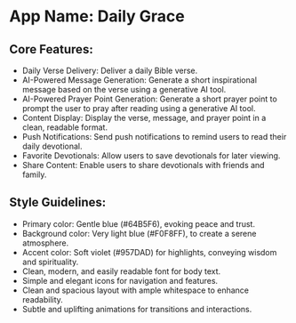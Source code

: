 # **App Name**: Daily Grace

## Core Features:

- Daily Verse Delivery: Deliver a daily Bible verse.
- AI-Powered Message Generation: Generate a short inspirational message based on the verse using a generative AI tool.
- AI-Powered Prayer Point Generation: Generate a short prayer point to prompt the user to pray after reading using a generative AI tool.
- Content Display: Display the verse, message, and prayer point in a clean, readable format.
- Push Notifications: Send push notifications to remind users to read their daily devotional.
- Favorite Devotionals: Allow users to save devotionals for later viewing.
- Share Content: Enable users to share devotionals with friends and family.

## Style Guidelines:

- Primary color: Gentle blue (#64B5F6), evoking peace and trust.
- Background color: Very light blue (#F0F8FF), to create a serene atmosphere.
- Accent color: Soft violet (#957DAD) for highlights, conveying wisdom and spirituality.
- Clean, modern, and easily readable font for body text.
- Simple and elegant icons for navigation and features.
- Clean and spacious layout with ample whitespace to enhance readability.
- Subtle and uplifting animations for transitions and interactions.